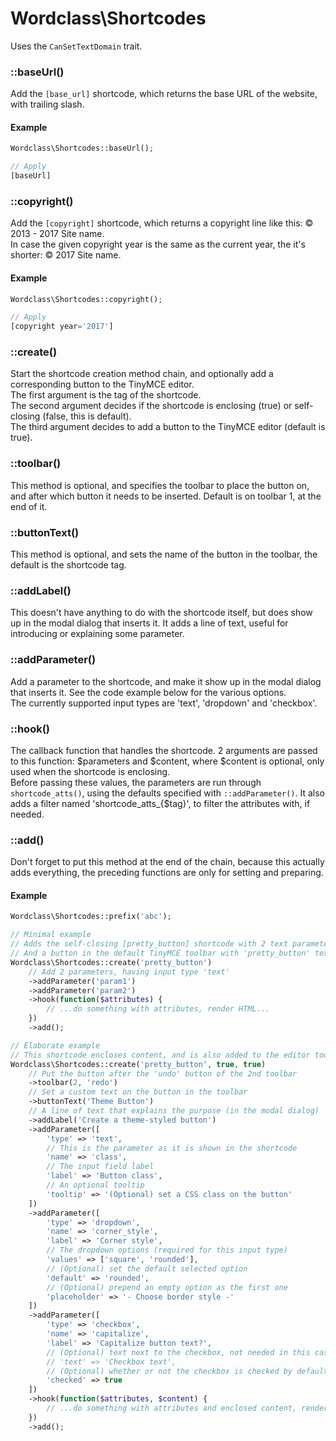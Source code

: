 # Wordclass\Shortcodes
Uses the `CanSetTextDomain` trait.

### ::baseUrl()
Add the `[base_url]` shortcode, which returns the base URL of the website, with trailing slash.

#### Example
```php
Wordclass\Shortcodes::baseUrl();

// Apply
[baseUrl]
```

### ::copyright()
Add the `[copyright]` shortcode, which returns a copyright line like this: © 2013 - 2017 Site name.  
In case the given copyright year is the same as the current year, the it's shorter: © 2017 Site name.

#### Example
```php
Wordclass\Shortcodes::copyright();

// Apply
[copyright year='2017']
```

### ::create()
Start the shortcode creation method chain, and optionally add a corresponding button to the TinyMCE editor.  
The first argument is the tag of the shortcode.  
The second argument decides if the shortcode is enclosing (true) or self-closing (false, this is default).  
The third argument decides to add a button to the TinyMCE editor (default is true).  

### ::toolbar()
This method is optional, and specifies the toolbar to place the button on, and after which button it needs to be inserted. Default is on toolbar 1, at the end of it.

### ::buttonText()
This method is optional, and sets the name of the button in the toolbar, the default is the shortcode tag.

### ::addLabel()
This doesn't have anything to do with the shortcode itself, but does show up in the modal dialog that inserts it. It adds a line of text, useful for introducing or explaining some parameter.

### ::addParameter()
Add a parameter to the shortcode, and make it show up in the modal dialog that inserts it. See the code example below for the various options.  
The currently supported input types are 'text', 'dropdown' and 'checkbox'.

### ::hook()
The callback function that handles the shortcode. 2 arguments are passed to this function: $parameters and $content, where $content is optional, only used when the shortcode is enclosing.  
Before passing these values, the parameters are run through ```shortcode_atts()```, using the defaults specified with ```::addParameter()```. It also adds a filter named 'shortcode_atts_{$tag}', to filter the attributes with, if needed.

### ::add()
Don't forget to put this method at the end of the chain, because this actually adds everything, the preceding functions are only for setting and preparing.

#### Example
```php
Wordclass\Shortcodes::prefix('abc');

// Minimal example
// Adds the self-closing [pretty_button] shortcode with 2 text parameters,
// And a button in the default TinyMCE toolbar with 'pretty_button' text on it
Wordclass\Shortcodes::create('pretty_button')
    // Add 2 parameters, having input type 'text'
    ->addParameter('param1')
    ->addParameter('param2')
    ->hook(function($attributes) {
        // ...do something with attributes, render HTML...
    })
    ->add();

// Elaborate example
// This shortcode encloses content, and is also added to the editor toolbar
Wordclass\Shortcodes::create('pretty_button', true, true)
    // Put the button after the 'undo' button of the 2nd toolbar
    ->toolbar(2, 'redo')
    // Set a custom text on the button in the toolbar
    ->buttonText('Theme Button')
    // A line of text that explains the purpose (in the modal dialog)
    ->addLabel('Create a theme-styled button')
    ->addParameter([
        'type' => 'text',
        // This is the parameter as it is shown in the shortcode
        'name' => 'class',
        // The input field label
        'label' => 'Button class',
        // An optional tooltip
        'tooltip' => '(Optional) set a CSS class on the button'
    ])
    ->addParameter([
        'type' => 'dropdown',
        'name' => 'corner_style',
        'label' => 'Corner style',
        // The dropdown options (required for this input type)
        'values' => ['square', 'rounded'],
        // (Optional) set the default selected option
        'default' => 'rounded',
        // (Optional) prepend an empty option as the first one
        'placeholder' => '- Choose border style -'
    ])
    ->addParameter([
        'type' => 'checkbox',
        'name' => 'capitalize',
        'label' => 'Capitalize button text?',
        // (Optional) text next to the checkbox, not needed in this case
        // 'text' => 'Checkbox text',
        // (Optional) whether or not the checkbox is checked by default
        'checked' => true
    ])
    ->hook(function($attributes, $content) {
        // ...do something with attributes and enclosed content, render HTML...
    })
    ->add();
```
